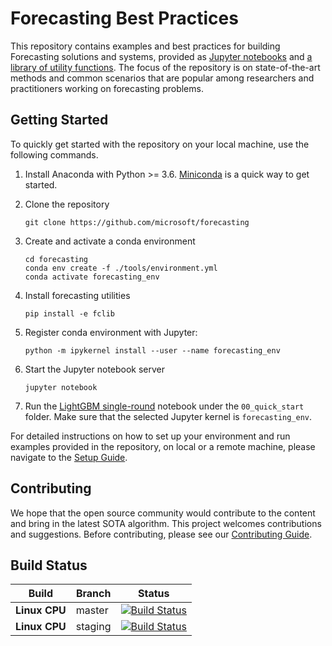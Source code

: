 # Forecasting Best Practices 

This repository contains examples and best practices for building Forecasting solutions and systems, provided as [Jupyter notebooks](examples) and [a library of utility functions](fclib). The focus of the repository is on state-of-the-art methods and common scenarios that are popular among researchers and practitioners working on forecasting problems.

## Getting Started

To quickly get started with the repository on your local machine, use the following commands.

1. Install Anaconda with Python >= 3.6. [Miniconda](https://conda.io/miniconda.html) is a quick way to get started.

2. Clone the repository
    ```
    git clone https://github.com/microsoft/forecasting
    ```
3. Create and activate a conda environment
    ```
    cd forecasting
    conda env create -f ./tools/environment.yml
    conda activate forecasting_env
    ```
4. Install forecasting utilities
    ```
    pip install -e fclib
    ```
4. Register conda environment with Jupyter:
    ```
    python -m ipykernel install --user --name forecasting_env
    ```
5. Start the Jupyter notebook server
    ```
    jupyter notebook
    ```
6. Run the [LightGBM single-round](examples/00_quick_start/lightgbm_single_round.ipynb) notebook under the `00_quick_start` folder. Make sure that the selected Jupyter kernel is `forecasting_env`.

For detailed instructions on how to set up your environment and run examples provided in the repository, on local or a remote machine, please navigate to the [Setup Guide](./SETUP.md).

## Contributing
We hope that the open source community would contribute to the content and bring in the latest SOTA algorithm. This project welcomes contributions and suggestions. Before contributing, please see our [Contributing Guide](./CONTRIBUTING.md).

## Build Status
| Build | Branch | Status |
| --- | --- | --- |
| **Linux CPU** | master | [![Build Status](https://dev.azure.com/best-practices/forecasting/_apis/build/status/cpu_unit_tests_linux?branchName=master)](https://dev.azure.com/best-practices/forecasting/_build/latest?definitionId=128&branchName=master) |
| **Linux CPU** | staging | [![Build Status](https://dev.azure.com/best-practices/forecasting/_apis/build/status/cpu_unit_tests_linux?branchName=staging)](https://dev.azure.com/best-practices/forecasting/_build/latest?definitionId=128&branchName=staging) |